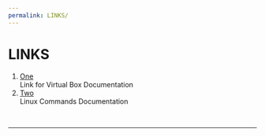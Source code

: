 ```yaml
---
permalink: LINKS/
---
```


# LINKS

1. [One](https://www.virtualbox.org/manual/ch01.html)<br>
Link for Virtual Box Documentation
2. [Two](https://docs.rockylinux.org/books/admin_guide/03-commands/)<br>
Linux Commands Documentation



<br>
<hr>
